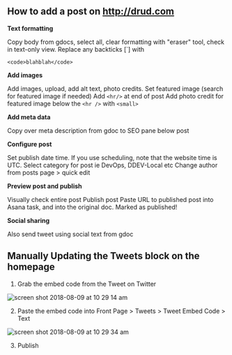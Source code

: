 ## How to add a post on http://drud.com

**Text formatting**

Copy body from gdocs, select all, clear formatting with "eraser" tool, check in text-only view. 
Replace any backticks [`] with 

 `<code>blahblah</code>`

**Add images**

Add images, upload, add alt text, photo credits. 
Set featured image (search for featured image if needed)
Add `<hr/>` at end of post
Add photo credit  for featured image below the `<hr />` with `<small>`

**Add meta data**

Copy over meta description from gdoc to SEO pane below post

**Configure post**

Set publish date time. If you use scheduling, note that the website time is UTC. 
Select category for post ie DevOps, DDEV-Local etc
Change author from posts page > quick edit

**Preview post and publish**

Visually check entire post
Publish post
Paste URL to published post into Asana task, and into the original doc. 
Marked as published!

**Social sharing**

Also send tweet using social text from gdoc


## Manually Updating the Tweets block on the homepage

1. Grab the embed code from the Tweet on Twitter

![screen shot 2018-08-09 at 10 29 14 am](https://user-images.githubusercontent.com/1197912/43913463-478e5e24-9bc2-11e8-975b-abe232d8c7ad.png)

2. Paste the embed code into Front Page > Tweets > Tweet Embed Code > Text

![screen shot 2018-08-09 at 10 29 34 am](https://user-images.githubusercontent.com/1197912/43913472-4d3ad2d0-9bc2-11e8-9078-d66027247f3f.png)

3. Publish


